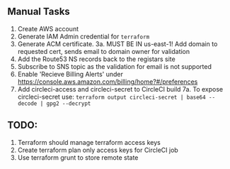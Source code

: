 ## Manual Tasks
1. Create AWS account
2. Generate IAM Admin credential for `terraform`
3. Generate ACM certificate. 
3a. MUST BE IN us-east-1! Add domain to requested cert, sends email to domain owner for validation
4. Add the Route53 NS records back to the registars site
5. Subscribe to SNS topic as the validation for email is not supported
6. Enable 'Recieve Billing Alerts' under https://console.aws.amazon.com/billing/home?#/preferences 
7. Add circleci-access and circleci-secret to CircleCI build
7a. To expose circleci-secret use: `terraform output circleci-secret | base64 --decode | gpg2 --decrypt`

## TODO:
1. Terraform should manage terraform access keys
2. Create terraform plan only access keys for CircleCI job
3. Use terraform grunt to store remote state 
